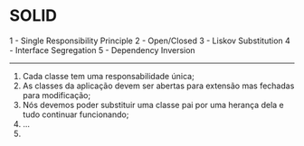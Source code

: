 # SOLID

1 - Single Responsibility Principle 
2 - Open/Closed
3 - Liskov Substitution
4 - Interface Segregation
5 - Dependency Inversion

----------

1. Cada classe tem uma responsabilidade única;
2. As classes da aplicação devem ser abertas para extensão mas fechadas para modificação;
3. Nós devemos poder substituir uma classe pai por uma herança dela e tudo continuar funcionando;
4. ...
5. 